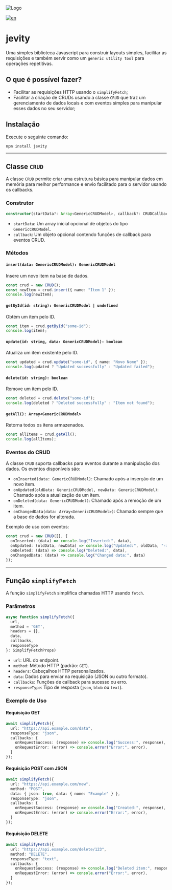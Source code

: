 
![Logo](https://i.imgur.com/6UTKtHp.png)

[![en](https://img.shields.io/badge/lang-en-red.svg)](https://github.com/rodrigocborges/jevity/blob/master/README.md)

# jevity
Uma simples biblioteca Javascript para construir layouts simples, facilitar as requisições e também servir como um `generic utility tool` para operações repetitivas.

## O que é possível fazer?
- Facilitar as requisições HTTP usando o `simplifyFetch`;
- Facilitar a criação de CRUDs usando a classe `CRUD` que traz um gerenciamento de dados locais e com eventos simples para manipular esses dados no seu servidor;

## Instalação
Execute o seguinte comando:
```
npm install jevity
```

---

## Classe `CRUD`

A classe `CRUD` permite criar uma estrutura básica para manipular dados em memória para melhor performance e envio facilitado para o servidor usando os callbacks.

### Construtor

```typescript
constructor(startData?: Array<GenericCRUDModel>, callback?: CRUDCallback)
```

- `startData`: Um array inicial opcional de objetos do tipo `GenericCRUDModel`.
- `callback`: Um objeto opcional contendo funções de callback para eventos CRUD.

### Métodos

#### `insert(data: GenericCRUDModel): GenericCRUDModel`

Insere um novo item na base de dados.

```typescript
const crud = new CRUD();
const newItem = crud.insert({ name: "Item 1" });
console.log(newItem);
```

#### `getById(id: string): GenericCRUDModel | undefined`

Obtém um item pelo ID.

```typescript
const item = crud.getById("some-id");
console.log(item);
```

#### `update(id: string, data: GenericCRUDModel): boolean`

Atualiza um item existente pelo ID.

```typescript
const updated = crud.update("some-id", { name: "Novo Nome" });
console.log(updated ? "Updated successfully" : "Updated failed");
```

#### `delete(id: string): boolean`

Remove um item pelo ID.

```typescript
const deleted = crud.delete("some-id");
console.log(deleted ? "Deleted successfully" : "Item not found");
```

#### `getAll(): Array<GenericCRUDModel>`

Retorna todos os itens armazenados.

```typescript
const allItems = crud.getAll();
console.log(allItems);
```

### Eventos do CRUD

A classe `CRUD` suporta callbacks para eventos durante a manipulação dos dados. Os eventos disponíveis são:

- `onInserted(data: GenericCRUDModel)`: Chamado após a inserção de um novo item.
- `onUpdated(oldData: GenericCRUDModel, newData: GenericCRUDModel)`: Chamado após a atualização de um item.
- `onDeleted(data: GenericCRUDModel)`: Chamado após a remoção de um item.
- `onChangedData(data: Array<GenericCRUDModel>)`: Chamado sempre que a base de dados for alterada.

Exemplo de uso com eventos:

```typescript
const crud = new CRUD([], {
  onInserted: (data) => console.log("Inserted:", data),
  onUpdated: (oldData, newData) => console.log("Updated:", oldData, "->", newData),
  onDeleted: (data) => console.log("Deleted:", data),
  onChangedData: (data) => console.log("Changed data:", data)
});
```

---

## Função `simplifyFetch`

A função `simplifyFetch` simplifica chamadas HTTP usando `fetch`.

### Parâmetros

```typescript
async function simplifyFetch({
  url,
  method = 'GET',
  headers = {},
  data,
  callbacks,
  responseType
}: SimplifyFetchProps)
```

- `url`: URL do endpoint.
- `method`: Método HTTP (padrão: `GET`).
- `headers`: Cabeçalhos HTTP personalizados.
- `data`: Dados para enviar na requisição (JSON ou outro formato).
- `callbacks`: Funções de callback para sucesso ou erro.
- `responseType`: Tipo de resposta (`json`, `blob` ou `text`).

### Exemplo de Uso

#### Requisição GET

```typescript
await simplifyFetch({
  url: "https://api.example.com/data",
  responseType: "json",
  callbacks: {
    onRequestSuccess: (response) => console.log("Success:", response),
    onRequestError: (error) => console.error("Error:", error),
  }
});
```

#### Requisição POST com JSON

```typescript
await simplifyFetch({
  url: "https://api.example.com/new",
  method: "POST",
  data: { json: true, data: { nome: "Example" } },
  responseType: "json",
  callbacks: {
    onRequestSuccess: (response) => console.log("Created:", response),
    onRequestError: (error) => console.error("Error:", error),
  }
});
```

#### Requisição DELETE

```typescript
await simplifyFetch({
  url: "https://api.example.com/delete/123",
  method: "DELETE",
  responseType: "text",
  callbacks: {
    onRequestSuccess: (response) => console.log("Deleted item:", response),
    onRequestError: (error) => console.error("Error:", error),
  }
});
```